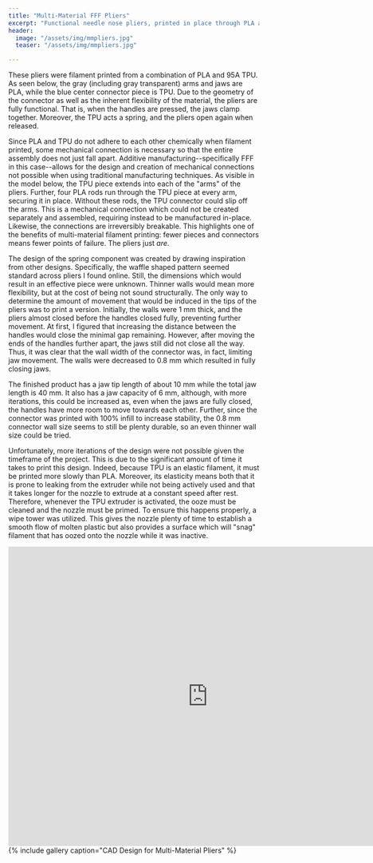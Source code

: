 ```yaml
---
title: "Multi-Material FFF Pliers"
excerpt: "Functional needle nose pliers, printed in place through PLA and TPU dual extrusion. No assembly required."
header:
  image: "/assets/img/mmpliers.jpg"
  teaser: "/assets/img/mmpliers.jpg"

---
```


These pliers were filament printed from a combination of PLA and 95A TPU. As seen below, the gray (including gray 
transparent) arms and jaws are PLA, while the blue center connector piece is TPU. Due to the geometry of the 
connector as well as the inherent flexibility of the material, the pliers are fully functional. That is, when the 
handles are pressed, the jaws clamp together. Moreover, the TPU acts a spring, and the pliers open again when released.

Since PLA and TPU do not adhere to each other chemically when filament printed, some mechanical connection is 
necessary so that the entire assembly does not just fall apart. Additive manufacturing--specifically FFF in this 
case--allows for the design and creation of mechanical connections not possible when using traditional manufacturing 
techniques. As visible in the model below, the TPU piece extends into each of the "arms" of the pliers. Further, 
four PLA rods run through the TPU piece at every arm, securing it in place. Without these rods, the TPU connector 
could slip off the arms. This is a mechanical connection which could not be created separately and assembled, 
requiring instead to be manufactured in-place. Likewise, the connections are irreversibly breakable. This highlights 
one of the benefits of multi-material filament printing: fewer pieces and connectors means fewer points of failure. 
The pliers just *are*.

The design of the spring component was created by drawing inspiration from other designs. Specifically, the waffle 
shaped pattern seemed standard across pliers I found online. Still, the dimensions which would result in an 
effective piece were unknown. Thinner walls would mean more flexibility, but at the cost of being not sound 
structurally. The only way to determine the amount of movement that would be induced in the tips of the pliers was 
to print a version. Initially, the walls were 1 mm thick, and the pliers almost closed before the handles closed 
fully, preventing further movement. At first, I figured that increasing the distance between the handles would 
close the minimal gap remaining. However, after moving the ends of the handles further apart, the jaws still did not 
close all the way. Thus, it was clear that the wall width of the connector was, in fact, limiting jaw movement. The 
walls were decreased to 0.8 mm which resulted in fully closing jaws.

The finished product has a jaw tip length of about 10 mm while the total jaw length is 40 mm. It also has a jaw 
capacity of 6 mm, although, with more iterations, this could be increased as, even when the jaws are fully closed, 
the handles have more room to move towards each other. Further, since the connector was printed with 100% infill to 
increase stability, the 0.8 mm connector wall size seems to still be plenty durable, so an even thinner wall size 
could be tried.

Unfortunately, more iterations of the design were not possible given the timeframe of the project. This is due to 
the significant amount of time it takes to print this design. Indeed, because TPU is an elastic filament, it must be 
printed more slowly than PLA. Moreover, its elasticity means both that it is prone to 
leaking from the extruder while not being actively used and that it takes longer for the nozzle to extrude at a 
constant speed after rest. Therefore, whenever the TPU extruder is activated, the ooze must be cleaned and the 
nozzle must be primed. To ensure this happens properly, a wipe tower was utilized. This gives the nozzle plenty of 
time to establish a smooth flow of molten plastic but also provides a surface which will "snag" filament that has 
oozed onto the nozzle while it was inactive.

<iframe src="https://a360.co/3IThZDZ" width="800" height="600" allowfullscreen="true" webkitallowfullscreen="true" mozallowfullscreen="true" frameborder="0"></iframe>
{% include gallery caption="CAD Design for Multi-Material Pliers" %}

#